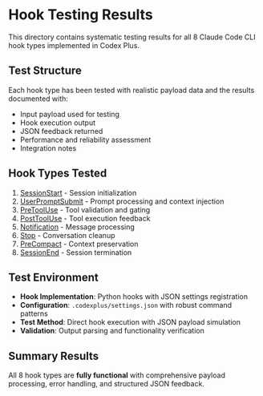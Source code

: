 # Hook Testing Results

This directory contains systematic testing results for all 8 Claude Code CLI hook types implemented in Codex Plus.

## Test Structure

Each hook type has been tested with realistic payload data and the results documented with:
- Input payload used for testing
- Hook execution output
- JSON feedback returned
- Performance and reliability assessment
- Integration notes

## Hook Types Tested

1. [SessionStart](./01-session-start-test.md) - Session initialization
2. [UserPromptSubmit](./02-user-prompt-submit-test.md) - Prompt processing and context injection
3. [PreToolUse](./03-pre-tool-use-test.md) - Tool validation and gating
4. [PostToolUse](./04-post-tool-use-test.md) - Tool execution feedback
5. [Notification](./05-notification-test.md) - Message processing
6. [Stop](./06-stop-test.md) - Conversation cleanup
7. [PreCompact](./07-pre-compact-test.md) - Context preservation
8. [SessionEnd](./08-session-end-test.md) - Session termination

## Test Environment

- **Hook Implementation**: Python hooks with JSON settings registration
- **Configuration**: `.codexplus/settings.json` with robust command patterns
- **Test Method**: Direct hook execution with JSON payload simulation
- **Validation**: Output parsing and functionality verification

## Summary Results

All 8 hook types are **fully functional** with comprehensive payload processing, error handling, and structured JSON feedback.